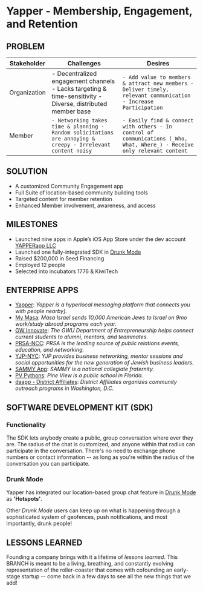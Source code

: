 # Yapper - Membership, Engagement, and Retention
## PROBLEM
Stakeholder | Challenges | Desires
--- | --- | ---
Organization | - Decentralized engagement channels - Lacks targeting & time-sensitivity - Diverse, distributed member base | `- Add value to members & attract new members - Deliver timely, relevant communication - Increase Participation`
Member | ```- Networking takes time & planning - Random solicitations are annoying & creepy - Irrelevant content noisy``` | ```- Easily find & connect with others - In control of communications (_Who, What, Where_) - Receive only relevant content```

## SOLUTION
- A customized Community Engagement app
- Full Suite of location-based community building tools
- Targeted content for member retention
- Enhanced Member involvement, awareness, and access

## MILESTONES
- Launched nine apps in Apple’s iOS App Store under the dev account [YAPPERapp LLC](https://itunes.apple.com/us/developer/yapperapp-llc/id819629348)
- Launched one fully-integrated SDK in [Drunk Mode](https://itunes.apple.com/us/app/drunk-mode-party-app-friend/id628228162?mt=8)
- Raised $200,000 in Seed Financing
- Employed 12 people
- Selected into incubators 1776 & KiwiTech

## ENTERPRISE APPS
- [Yapper](https://itunes.apple.com/us/app/yapper/id793885405?mt=8): _Yapper is a hyperlocal messaging platform that connects you with people nearby]._
- [My Masa](https://itunes.apple.com/us/app/mymasa/id998058125?mt=8): _Masa Israel sends 10,000 American Jews to Israel on 9mo work/study abroad programs each year._
- [GW Innovate](https://itunes.apple.com/us/app/gw-innovate/id1040386720?mt=8): _The GWU Department of Entrepreneurship helps connect current students to alumni, mentors, and teammates._
- [PRSA-NCC](https://itunes.apple.com/us/app/prsa-ncc/id1051102028?mt=8): _PRSA is the leading source of public relations events, education, and networking._
- [YJP-NYC](https://itunes.apple.com/us/app/yjp-nyc/id1047502024?mt=8): _YJP provides business networking, mentor sessions and social opportunities for the new generation of Jewish business leaders._
- [SAMMY App](https://itunes.apple.com/us/app/sammy-app/id1027724052?mt=8): _SAMMY is a national collegiate fraternity._
- [PV Pythons](https://itunes.apple.com/us/app/pv-pythons/id1059998691?mt=8): _Pine View is a public school in Florida._
- [daapp - District Affiliates](https://itunes.apple.com/us/app/daapp-district-affiliates/id1021554248?mt=8): _District Affiliates organizes community outreach programs in Washington, D.C._

## SOFTWARE DEVELOPMENT KIT (SDK)
### Functionality 
The SDK lets anybody create a public, group conversation where ever they are. The radius of the chat is customized, and anyone within that radius can participate in the conversation. There's no need to exchange phone numbers or contact information -- as long as you're within the radius of the conversation you can participate. 

### Drunk Mode
Yapper has integrated our location-based group chat feature in [Drunk Mode](https://itunes.apple.com/us/app/drunk-mode-party-app-friend/id628228162?mt=8) as **'Hotspots'**.

Other _Drunk Mode_ users can keep up on what is happening through a sophisticated system of geofences, push notifications, and most importantly, drunk people! 

## LESSONS LEARNED
Founding a company brings with it a lifetime of _lessons learned_. This BRANCH is meant to be a living, breathing, and constantly evolving representation of the roller-coaster that comes with cofounding an early-stage startup -- come back in a few days to see all the new things that we add!